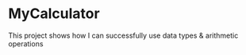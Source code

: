 # MyCalculator
This project shows how I can successfully use data types &amp; arithmetic operations
